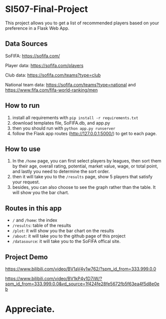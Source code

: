 # SI507-Final-Project
This project allows you to get a list of recommended players based on your preference in a Flask Web App.

## Data Sources
SoFIFA: https://sofifa.com/

Player data: https://sofifa.com/players

Club data: https://sofifa.com/teams?type=club

National team data: https://sofifa.com/teams?type=national  and  https://www.fifa.com/fifa-world-ranking/men 


## How to run
1. install all requirements with `pip install -r requirements.txt`
2. download templates file, SoFIFA.db, and app.py
3. then you should run with `python app.py runserver`
4. follow the Flask app routes (http://127.0.0.1:5000/) to get to each page. 

## How to use
1. In the `/home` page, you can first select players by leagues, then sort them by their age, overall rating, potential, market value, wage, or total point, and lastly you need to determine the sort order. 
2. then it will take you to the `/results` page, show 5 players that satisfy your request. 
3. besides, you can also choose to see the graph rather than the table. It will show you the bar chart.

## Routes in this app
- `/` and `/home`: the index
- `/results`: table of the results
- `/plot`: it will show you the bar chart on the results
- `/about`: it will take you to the github page of this project
- `/datasource`: it will take you to the SoFIFA offical site. 


## Project Demo
https://www.bilibili.com/video/BV1aV4y1w762/?spm_id_from=333.999.0.0

https://www.bilibili.com/video/BV1kP4y1D7iW/?spm_id_from=333.999.0.0&vd_source=1f424fe28fe5672fb5f63ea4f5d8e0eb


# Appreciate. 
